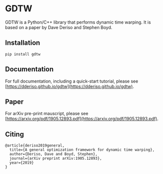 # GDTW

GDTW is a Python/C++ library that performs dynamic time warping. 
It is based on a paper by Dave Deriso and Stephen Boyd.

## Installation

```
pip install gdtw
```

## Documentation

For full documentation, including a quick-start tutorial, please see [https://dderiso.github.io/gdtw](https://dderiso.github.io/gdtw).


## Paper

For arXiv pre-print mauscript, please see [https://arxiv.org/pdf/1905.12893.pdf](https://arxiv.org/pdf/1905.12893.pdf).

## Citing

```
@article{deriso2019general,
  title={A general optimization framework for dynamic time warping},
  author={Deriso, Dave and Boyd, Stephen},
  journal={arXiv preprint arXiv:1905.12893},
  year={2019}
}
```


